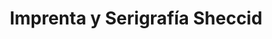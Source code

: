 ---
title: "Imprenta y Serigrafía Sheccid"
url: /mixco/imprenta-y-serigrafia-sheccid/
shop: copyshop
---
